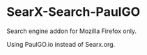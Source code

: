# SearX-Search-PaulGO
Search engine addon for Mozilla Firefox only.

Using PaulGO.io instead of Searx.org.
